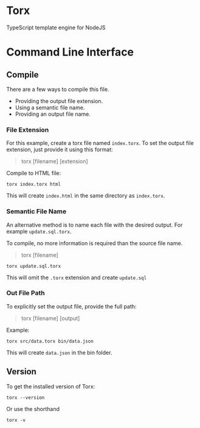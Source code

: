 # Torx

TypeScript template engine for NodeJS

# Command Line Interface

## Compile

There are a few ways to compile this file.

-  Providing the output file extension.
-  Using a semantic file name.
-  Providing an output file name.

### File Extension

For this example, create a torx file named `index.torx`.
To set the output file extension, just provide it using this format:

> torx [filename] [extension]

Compile to HTML file:

```
torx index.torx html
```

This will create `index.html` in the same directory as `index.torx`.

### Semantic File Name

An alternative method is to name each file with the desired output.
For example `update.sql.torx`.

To compile, no more information is required than the source file name.

> torx [filename]

```
torx update.sql.torx
```

This will omit the `.torx` extension and create `update.sql`

### Out File Path

To explicitly set the output file, provide the full path:

> torx [filename] [output]

Example:

```
torx src/data.torx bin/data.json
```

This will create `data.json` in the bin folder.

## Version

To get the installed version of Torx:

```
torx --version
```

Or use the shorthand

```
torx -v
```
